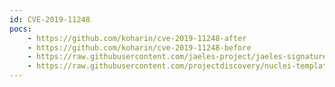 ```yaml
---
id: CVE-2019-11248
pocs:
    - https://github.com/koharin/cve-2019-11248-after
    - https://github.com/koharin/cve-2019-11248-before
    - https://raw.githubusercontent.com/jaeles-project/jaeles-signatures/master/cves/kubelet-pprof-exposed-cve-2019-11248.yaml
    - https://raw.githubusercontent.com/projectdiscovery/nuclei-templates/master/cves/CVE-2019-11248.yaml
---
```

